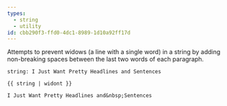 ```yaml
---
types:
  - string
  - utility
id: cbb290f3-ffd0-4dc1-8989-1d10a92ff17d
---
```

Attempts to prevent widows (a line with a single word) in a string by adding non-breaking spaces between the last two words of each paragraph.

```.language-yaml
string: I Just Want Pretty Headlines and Sentences
```

```
{{ string | widont }}
```

```.language-output
I Just Want Pretty Headlines and&nbsp;Sentences
```
